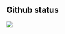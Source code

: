 ## Github status
![](http://github-profile-summary-cards.vercel.app/api/cards/profile-details?username=ziyzhao&theme=transparent)

<!--
![](http://github-profile-summary-cards.vercel.app/api/cards/stats?username=ziyzhao&theme=transparent)
![](http://github-profile-summary-cards.vercel.app/api/cards/productive-time?username=ziyzhao&theme=transparent&utcOffset=8)
-->

<!--
**ziyzhao/ziyzhao** is a ✨ _special_ ✨ repository because its `README.md` (this file) appears on your GitHub profile.

Here are some ideas to get you started:

- 🔭 I’m currently working on ...
- 🌱 I’m currently learning ...
- 👯 I’m looking to collaborate on ...
- 🤔 I’m looking for help with ...
- 💬 Ask me about ...
- 📫 How to reach me: ...
- 😄 Pronouns: ...
- ⚡ Fun fact: ...
-->
